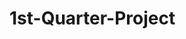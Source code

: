 # 1st-Quarter-Project
<!-- Note that this code is made from my phone and the final output may differ from one device to another-->
